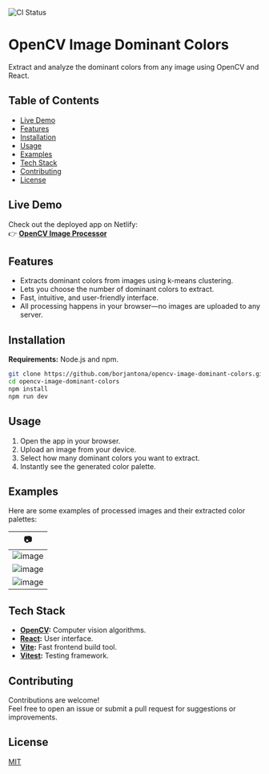 ![CI Status](https://github.com/borjantona/opencv-image-dominant-colors/actions/workflows/CI.yml/badge.svg)

# OpenCV Image Dominant Colors

Extract and analyze the dominant colors from any image using OpenCV and React.

## Table of Contents

- [Live Demo](#live-demo)
- [Features](#features)
- [Installation](#installation)
- [Usage](#usage)
- [Examples](#examples)
- [Tech Stack](#tech-stack)
- [Contributing](#contributing)
- [License](#license)

## Live Demo

Check out the deployed app on Netlify:  
👉 **[OpenCV Image Processor](https://open-cv-dominant-colors.netlify.app/)**

## Features

- Extracts dominant colors from images using k-means clustering.
- Lets you choose the number of dominant colors to extract.
- Fast, intuitive, and user-friendly interface.
- All processing happens in your browser—no images are uploaded to any server.

## Installation

**Requirements:** Node.js and npm.

```bash
git clone https://github.com/borjantona/opencv-image-dominant-colors.git
cd opencv-image-dominant-colors
npm install
npm run dev
```

## Usage

1. Open the app in your browser.
2. Upload an image from your device.
3. Select how many dominant colors you want to extract.
4. Instantly see the generated color palette.

## Examples

Here are some examples of processed images and their extracted color palettes:

| 📷  |
|---|
| ![image](https://github.com/user-attachments/assets/a192acc1-5054-4df5-ad5d-a4397a0b9f39) |
| ![image](https://github.com/user-attachments/assets/a6d64a72-705a-4973-be2e-366aa5a3d42b) |
| ![image](https://github.com/user-attachments/assets/c5308615-1060-4de4-be39-19bfa1f6974b) |

## Tech Stack

- **[OpenCV](https://opencv.org/):** Computer vision algorithms.
- **[React](https://react.dev/):** User interface.
- **[Vite](https://vite.dev/):** Fast frontend build tool.
- **[Vitest](https://vitest.dev/):** Testing framework.

## Contributing

Contributions are welcome!  
Feel free to open an issue or submit a pull request for suggestions or improvements.

## License

[MIT](LICENSE)
